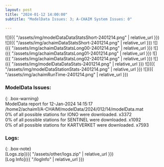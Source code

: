 ```yaml
---
layout: post
title: "2024-01-12 14:00:00"
subtitle: "ModelData Issues: 3; A-CHAIM System Issues: 0"

---
```


![]({{ "/assets/img/modelDataDataStatsShort-2401214.png" | relative_url }})
![]({{ "/assets/img/achaimDataStatsShort-2401214.png" | relative_url }})
![]({{ "/assets/img/achaimDataStatsLong00-2401214.png" | relative_url }})
![]({{ "/assets/img/achaimDataStatsLong01-2401214.png" | relative_url }})
![]({{ "/assets/img/achaimDataStatsLong02-2401214.png" | relative_url }})
![]({{ "/assets/img/modelDataDataStats-2401214.png" | relative_url }})
![]({{ "/assets/img/modelDataStationStats-2401214.png" | relative_url }})
![]({{ "/assets/img/achaimRunTime-2401214.png" | relative_url }})


### ModelData Issues:  
  
{: .box-warning}  
 ModelData report for 12-Jan-2024 14:15:17   
 /home2/achaim1/A-CHAIM/modelData/2024/012/14/modelData.mat   
 0% of all possible stations for IONO were downloaded. x3372   
 0% of all possible stations for SENTINEL were downloaded. x1092   
 0% of all possible stations for KARTVERKET were downloaded. x7593   
  


### Logs:  
  
{: .box-note}  
[Logs.zip]({{ "/assets/other/logs.zip" | relative_url }})  
[Log Info]({{ "/logInfo" | relative_url }})  

